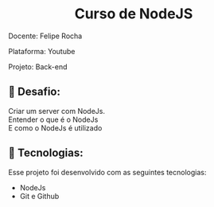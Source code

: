 <h1 align="center"> Curso de NodeJS </h1>
<p>Docente: Felipe Rocha</p>
<p>Plataforma: Youtube</p>
<p>Projeto: Back-end</p>

<h2>📝 Desafio:</h2>
<p>
  Criar um server com NodeJs. <br>
  Entender o que é o NodeJs <br>
  E como o NodeJs é utilizado
</p>

## 🚀 Tecnologias:

Esse projeto foi desenvolvido com as seguintes tecnologias:

- NodeJs
- Git e Github
